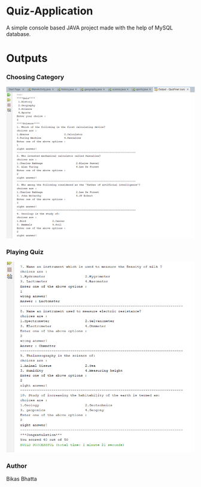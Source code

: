 # Quiz-Application
A simple console based JAVA project made with the help of MySQL database.

# Outputs

### Choosing Category

![Output](/ASSETS/output.png)

### Playing Quiz

![Output1](/ASSETS/output1.png)

### Author
Bikas Bhatta